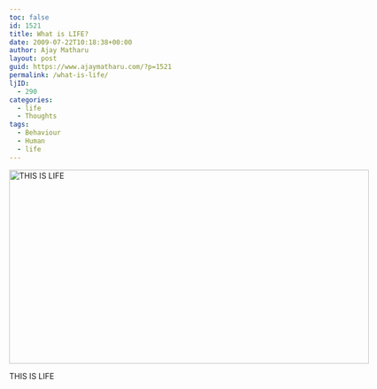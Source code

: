 ```yaml
---
toc: false
id: 1521
title: What is LIFE?
date: 2009-07-22T10:18:38+00:00
author: Ajay Matharu
layout: post
guid: https://www.ajaymatharu.com/?p=1521
permalink: /what-is-life/
ljID:
  - 290
categories:
  - life
  - Thoughts
tags:
  - Behaviour
  - Human
  - life
---
```

<div style="width: 660px" class="wp-caption aligncenter">
  <img title="THIS IS LIFE" src="https://ajaymatharu.wordpress.com/files/2009/07/cradit-card.jpg" alt="THIS IS LIFE" width="650" height="350" />
  
  <p class="wp-caption-text">
    THIS IS LIFE
  </p>
</div>
